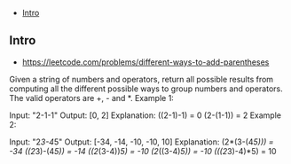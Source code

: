 - [Intro](#intro)

## Intro

- https://leetcode.com/problems/different-ways-to-add-parentheses

Given a string of numbers and operators, return all possible results from computing all the different possible ways to group numbers and operators. The valid operators are +, - and *.
Example 1:

Input: "2-1-1"
Output: [0, 2]
Explanation: 
((2-1)-1) = 0 
(2-(1-1)) = 2
Example 2:

Input: "2*3-4*5"
Output: [-34, -14, -10, -10, 10]
Explanation: 
(2*(3-(4*5))) = -34 
((2*3)-(4*5)) = -14 
((2*(3-4))*5) = -10 
(2*((3-4)*5)) = -10 
(((2*3)-4)*5) = 10
